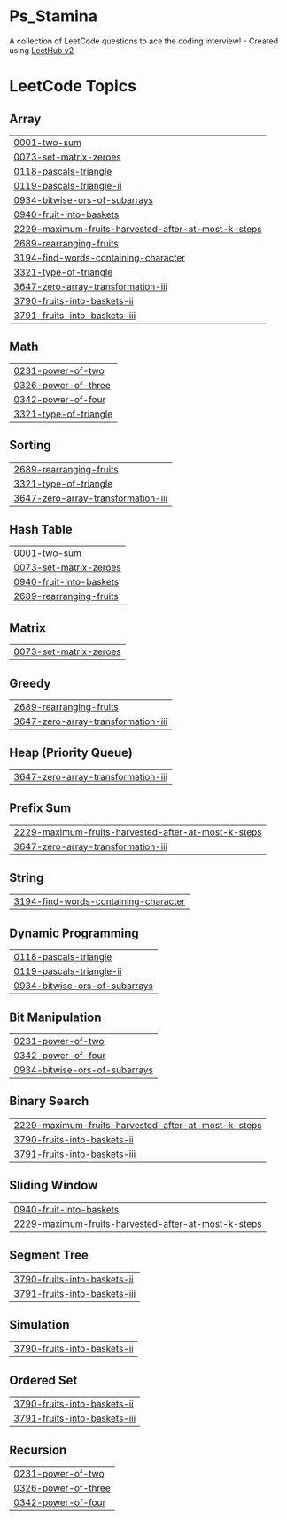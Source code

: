 # Ps_Stamina
A collection of LeetCode questions to ace the coding interview! - Created using [LeetHub v2](https://github.com/arunbhardwaj/LeetHub-2.0)

<!---LeetCode Topics Start-->
# LeetCode Topics
## Array
|  |
| ------- |
| [0001-two-sum](https://github.com/Muawia24/Ps_Stamina/tree/master/0001-two-sum) |
| [0073-set-matrix-zeroes](https://github.com/Muawia24/Ps_Stamina/tree/master/0073-set-matrix-zeroes) |
| [0118-pascals-triangle](https://github.com/Muawia24/Ps_Stamina/tree/master/0118-pascals-triangle) |
| [0119-pascals-triangle-ii](https://github.com/Muawia24/Ps_Stamina/tree/master/0119-pascals-triangle-ii) |
| [0934-bitwise-ors-of-subarrays](https://github.com/Muawia24/Ps_Stamina/tree/master/0934-bitwise-ors-of-subarrays) |
| [0940-fruit-into-baskets](https://github.com/Muawia24/Ps_Stamina/tree/master/0940-fruit-into-baskets) |
| [2229-maximum-fruits-harvested-after-at-most-k-steps](https://github.com/Muawia24/Ps_Stamina/tree/master/2229-maximum-fruits-harvested-after-at-most-k-steps) |
| [2689-rearranging-fruits](https://github.com/Muawia24/Ps_Stamina/tree/master/2689-rearranging-fruits) |
| [3194-find-words-containing-character](https://github.com/Muawia24/Ps_Stamina/tree/master/3194-find-words-containing-character) |
| [3321-type-of-triangle](https://github.com/Muawia24/Ps_Stamina/tree/master/3321-type-of-triangle) |
| [3647-zero-array-transformation-iii](https://github.com/Muawia24/Ps_Stamina/tree/master/3647-zero-array-transformation-iii) |
| [3790-fruits-into-baskets-ii](https://github.com/Muawia24/Ps_Stamina/tree/master/3790-fruits-into-baskets-ii) |
| [3791-fruits-into-baskets-iii](https://github.com/Muawia24/Ps_Stamina/tree/master/3791-fruits-into-baskets-iii) |
## Math
|  |
| ------- |
| [0231-power-of-two](https://github.com/Muawia24/Ps_Stamina/tree/master/0231-power-of-two) |
| [0326-power-of-three](https://github.com/Muawia24/Ps_Stamina/tree/master/0326-power-of-three) |
| [0342-power-of-four](https://github.com/Muawia24/Ps_Stamina/tree/master/0342-power-of-four) |
| [3321-type-of-triangle](https://github.com/Muawia24/Ps_Stamina/tree/master/3321-type-of-triangle) |
## Sorting
|  |
| ------- |
| [2689-rearranging-fruits](https://github.com/Muawia24/Ps_Stamina/tree/master/2689-rearranging-fruits) |
| [3321-type-of-triangle](https://github.com/Muawia24/Ps_Stamina/tree/master/3321-type-of-triangle) |
| [3647-zero-array-transformation-iii](https://github.com/Muawia24/Ps_Stamina/tree/master/3647-zero-array-transformation-iii) |
## Hash Table
|  |
| ------- |
| [0001-two-sum](https://github.com/Muawia24/Ps_Stamina/tree/master/0001-two-sum) |
| [0073-set-matrix-zeroes](https://github.com/Muawia24/Ps_Stamina/tree/master/0073-set-matrix-zeroes) |
| [0940-fruit-into-baskets](https://github.com/Muawia24/Ps_Stamina/tree/master/0940-fruit-into-baskets) |
| [2689-rearranging-fruits](https://github.com/Muawia24/Ps_Stamina/tree/master/2689-rearranging-fruits) |
## Matrix
|  |
| ------- |
| [0073-set-matrix-zeroes](https://github.com/Muawia24/Ps_Stamina/tree/master/0073-set-matrix-zeroes) |
## Greedy
|  |
| ------- |
| [2689-rearranging-fruits](https://github.com/Muawia24/Ps_Stamina/tree/master/2689-rearranging-fruits) |
| [3647-zero-array-transformation-iii](https://github.com/Muawia24/Ps_Stamina/tree/master/3647-zero-array-transformation-iii) |
## Heap (Priority Queue)
|  |
| ------- |
| [3647-zero-array-transformation-iii](https://github.com/Muawia24/Ps_Stamina/tree/master/3647-zero-array-transformation-iii) |
## Prefix Sum
|  |
| ------- |
| [2229-maximum-fruits-harvested-after-at-most-k-steps](https://github.com/Muawia24/Ps_Stamina/tree/master/2229-maximum-fruits-harvested-after-at-most-k-steps) |
| [3647-zero-array-transformation-iii](https://github.com/Muawia24/Ps_Stamina/tree/master/3647-zero-array-transformation-iii) |
## String
|  |
| ------- |
| [3194-find-words-containing-character](https://github.com/Muawia24/Ps_Stamina/tree/master/3194-find-words-containing-character) |
## Dynamic Programming
|  |
| ------- |
| [0118-pascals-triangle](https://github.com/Muawia24/Ps_Stamina/tree/master/0118-pascals-triangle) |
| [0119-pascals-triangle-ii](https://github.com/Muawia24/Ps_Stamina/tree/master/0119-pascals-triangle-ii) |
| [0934-bitwise-ors-of-subarrays](https://github.com/Muawia24/Ps_Stamina/tree/master/0934-bitwise-ors-of-subarrays) |
## Bit Manipulation
|  |
| ------- |
| [0231-power-of-two](https://github.com/Muawia24/Ps_Stamina/tree/master/0231-power-of-two) |
| [0342-power-of-four](https://github.com/Muawia24/Ps_Stamina/tree/master/0342-power-of-four) |
| [0934-bitwise-ors-of-subarrays](https://github.com/Muawia24/Ps_Stamina/tree/master/0934-bitwise-ors-of-subarrays) |
## Binary Search
|  |
| ------- |
| [2229-maximum-fruits-harvested-after-at-most-k-steps](https://github.com/Muawia24/Ps_Stamina/tree/master/2229-maximum-fruits-harvested-after-at-most-k-steps) |
| [3790-fruits-into-baskets-ii](https://github.com/Muawia24/Ps_Stamina/tree/master/3790-fruits-into-baskets-ii) |
| [3791-fruits-into-baskets-iii](https://github.com/Muawia24/Ps_Stamina/tree/master/3791-fruits-into-baskets-iii) |
## Sliding Window
|  |
| ------- |
| [0940-fruit-into-baskets](https://github.com/Muawia24/Ps_Stamina/tree/master/0940-fruit-into-baskets) |
| [2229-maximum-fruits-harvested-after-at-most-k-steps](https://github.com/Muawia24/Ps_Stamina/tree/master/2229-maximum-fruits-harvested-after-at-most-k-steps) |
## Segment Tree
|  |
| ------- |
| [3790-fruits-into-baskets-ii](https://github.com/Muawia24/Ps_Stamina/tree/master/3790-fruits-into-baskets-ii) |
| [3791-fruits-into-baskets-iii](https://github.com/Muawia24/Ps_Stamina/tree/master/3791-fruits-into-baskets-iii) |
## Simulation
|  |
| ------- |
| [3790-fruits-into-baskets-ii](https://github.com/Muawia24/Ps_Stamina/tree/master/3790-fruits-into-baskets-ii) |
## Ordered Set
|  |
| ------- |
| [3790-fruits-into-baskets-ii](https://github.com/Muawia24/Ps_Stamina/tree/master/3790-fruits-into-baskets-ii) |
| [3791-fruits-into-baskets-iii](https://github.com/Muawia24/Ps_Stamina/tree/master/3791-fruits-into-baskets-iii) |
## Recursion
|  |
| ------- |
| [0231-power-of-two](https://github.com/Muawia24/Ps_Stamina/tree/master/0231-power-of-two) |
| [0326-power-of-three](https://github.com/Muawia24/Ps_Stamina/tree/master/0326-power-of-three) |
| [0342-power-of-four](https://github.com/Muawia24/Ps_Stamina/tree/master/0342-power-of-four) |
<!---LeetCode Topics End-->